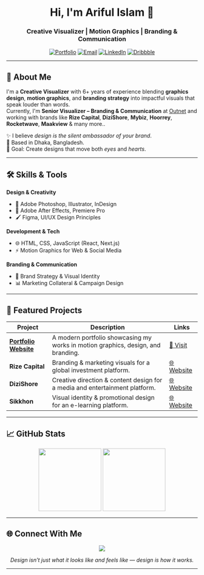 <!-- Stylish GitHub README by Ariful Islam -->

<h1 align="center">Hi, I'm Ariful Islam 👋</h1>
<h3 align="center">Creative Visualizer | Motion Graphics | Branding & Communication</h3>

<p align="center">
  <a href="https://arifuxd.online"><img src="https://img.shields.io/badge/Portfolio-%23000000.svg?&style=for-the-badge&logo=google-chrome&logoColor=white" alt="Portfolio"></a>
  <a href="mailto:arifofficial00@gmail.com"><img src="https://img.shields.io/badge/Email-%23EA4335.svg?&style=for-the-badge&logo=gmail&logoColor=white" alt="Email"></a>
  <a href="https://www.linkedin.com/in/arifuxd"><img src="https://img.shields.io/badge/LinkedIn-%230A66C2.svg?&style=for-the-badge&logo=linkedin&logoColor=white" alt="LinkedIn"></a>
  <a href="https://dribbble.com/arifuxd"><img src="https://img.shields.io/badge/Dribbble-%23EA4C89.svg?&style=for-the-badge&logo=dribbble&logoColor=white" alt="Dribbble"></a>
</p>

---

## 🎨 About Me
I'm a **Creative Visualizer** with 6+ years of experience blending **graphics design**, **motion graphics**, and **branding strategy** into impactful visuals that speak louder than words.  
Currently, I'm **Senior Visualizer – Branding & Communication** at [Outnet](https://outnet.com) and working with brands like **Rize Capital**, **DiziShore**, **Mybiz**, **Hoorrey**, **Rocketwave**, **Maakview** & many more..

✨ I believe *design is the silent ambassador of your brand*.  
📍 Based in Dhaka, Bangladesh.  
🎯 Goal: Create designs that move both *eyes* and *hearts*.

---

## 🛠️ Skills & Tools

**Design & Creativity**
- 🎨 Adobe Photoshop, Illustrator, InDesign  
- 🎥 Adobe After Effects, Premiere Pro  
- 🖌️ Figma, UI/UX Design Principles  

**Development & Tech**
- 🌐 HTML, CSS, JavaScript (React, Next.js)  
- ⚡ Motion Graphics for Web & Social Media  

**Branding & Communication**
- 📢 Brand Strategy & Visual Identity  
- 📊 Marketing Collateral & Campaign Design  

---

## 📌 Featured Projects

| Project | Description | Links |
| ------- | ----------- | ----- |
| **[Portfolio Website](https://arifuxd.online)** | A modern portfolio showcasing my works in motion graphics, design, and branding. | [🔗 Visit](https://arifuxd.online) |
| **Rize Capital** | Branding & marketing visuals for a global investment platform. | [🌐 Website](https://rizecap.com) |
| **DiziShore** | Creative direction & content design for a media and entertainment platform. | [🌐 Website](https://dizishore.com) |
| **Sikkhon** | Visual identity & promotional design for an e-learning platform. | [🌐 Website](https://sikkhon.com) |

---

## 📈 GitHub Stats
<p align="center">
  <img src="https://github-readme-stats.vercel.app/api?username=arifuxd&show_icons=true&theme=radical" height="165">
  <img src="https://github-readme-stats.vercel.app/api/top-langs/?username=arifuxd&layout=compact&theme=radical" height="165">
</p>

---

## 🌐 Connect With Me
<p align="center">
  <a href="https://arifuxd.online"><img src="https://skillicons.dev/icons?i=wordpress,react,nextjs,html,css,js,figma,ae,ps,pr,ai" /></a>
</p>

<p align="center">
  <em>Design isn’t just what it looks like and feels like — design is how it works.</em>
</p>

---
